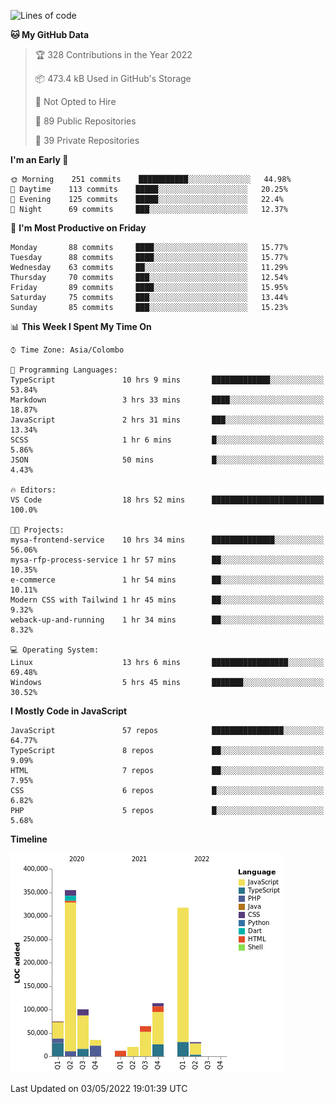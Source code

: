 
<!--START_SECTION:waka-->
![Lines of code](https://img.shields.io/badge/From%20Hello%20World%20I%27ve%20Written-1%20Million%20lines%20of%20code-blue)

**🐱 My GitHub Data** 

> 🏆 328 Contributions in the Year 2022
 > 
> 📦 473.4 kB Used in GitHub's Storage 
 > 
> 🚫 Not Opted to Hire
 > 
> 📜 89 Public Repositories 
 > 
> 🔑 39 Private Repositories  
 > 
**I'm an Early 🐤** 

```text
🌞 Morning    251 commits    ███████████░░░░░░░░░░░░░░   44.98% 
🌆 Daytime    113 commits    █████░░░░░░░░░░░░░░░░░░░░   20.25% 
🌃 Evening    125 commits    █████░░░░░░░░░░░░░░░░░░░░   22.4% 
🌙 Night      69 commits     ███░░░░░░░░░░░░░░░░░░░░░░   12.37%

```
📅 **I'm Most Productive on Friday** 

```text
Monday       88 commits     ████░░░░░░░░░░░░░░░░░░░░░   15.77% 
Tuesday      88 commits     ████░░░░░░░░░░░░░░░░░░░░░   15.77% 
Wednesday    63 commits     ██░░░░░░░░░░░░░░░░░░░░░░░   11.29% 
Thursday     70 commits     ███░░░░░░░░░░░░░░░░░░░░░░   12.54% 
Friday       89 commits     ████░░░░░░░░░░░░░░░░░░░░░   15.95% 
Saturday     75 commits     ███░░░░░░░░░░░░░░░░░░░░░░   13.44% 
Sunday       85 commits     ███░░░░░░░░░░░░░░░░░░░░░░   15.23%

```


📊 **This Week I Spent My Time On** 

```text
⌚︎ Time Zone: Asia/Colombo

💬 Programming Languages: 
TypeScript               10 hrs 9 mins       █████████████░░░░░░░░░░░░   53.84% 
Markdown                 3 hrs 33 mins       ████░░░░░░░░░░░░░░░░░░░░░   18.87% 
JavaScript               2 hrs 31 mins       ███░░░░░░░░░░░░░░░░░░░░░░   13.34% 
SCSS                     1 hr 6 mins         █░░░░░░░░░░░░░░░░░░░░░░░░   5.86% 
JSON                     50 mins             █░░░░░░░░░░░░░░░░░░░░░░░░   4.43%

🔥 Editors: 
VS Code                  18 hrs 52 mins      █████████████████████████   100.0%

🐱‍💻 Projects: 
mysa-frontend-service    10 hrs 34 mins      ██████████████░░░░░░░░░░░   56.06% 
mysa-rfp-process-service 1 hr 57 mins        ██░░░░░░░░░░░░░░░░░░░░░░░   10.35% 
e-commerce               1 hr 54 mins        ██░░░░░░░░░░░░░░░░░░░░░░░   10.11% 
Modern CSS with Tailwind 1 hr 45 mins        ██░░░░░░░░░░░░░░░░░░░░░░░   9.32% 
weback-up-and-running    1 hr 34 mins        ██░░░░░░░░░░░░░░░░░░░░░░░   8.32%

💻 Operating System: 
Linux                    13 hrs 6 mins       █████████████████░░░░░░░░   69.48% 
Windows                  5 hrs 45 mins       ███████░░░░░░░░░░░░░░░░░░   30.52%

```

**I Mostly Code in JavaScript** 

```text
JavaScript               57 repos            ████████████████░░░░░░░░░   64.77% 
TypeScript               8 repos             ██░░░░░░░░░░░░░░░░░░░░░░░   9.09% 
HTML                     7 repos             ██░░░░░░░░░░░░░░░░░░░░░░░   7.95% 
CSS                      6 repos             █░░░░░░░░░░░░░░░░░░░░░░░░   6.82% 
PHP                      5 repos             █░░░░░░░░░░░░░░░░░░░░░░░░   5.68%

```


**Timeline**

![Chart not found](https://raw.githubusercontent.com/ccweerasinghe1994/ccweerasinghe1994/master/charts/bar_graph.png) 


 Last Updated on 03/05/2022 19:01:39 UTC
<!--END_SECTION:waka-->

